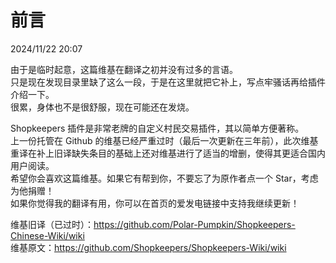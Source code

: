 # 前言

2024/11/22 20:07

由于是临时起意，这篇维基在翻译之初并没有过多的言语。  
只是现在发现目录里缺了这么一段，于是在这里就把它补上，写点牢骚话再给插件介绍一下。  
很累，身体也不是很舒服，现在可能还在发烧。

Shopkeepers 插件是非常老牌的自定义村民交易插件，其以简单方便著称。  
上一份托管在 Github 的维基已经严重过时（最后一次更新在三年前），此次维基重译在补上旧译缺失条目的基础上还对维基进行了适当的增删，使得其更适合国内用户阅读。  
希望你会喜欢这篇维基。如果它有帮到你，不要忘了为原作者点一个 Star，考虑为他捐赠！  
如果你觉得我的翻译有用，你可以在首页的爱发电链接中支持我继续更新！

维基旧译（已过时）：https://github.com/Polar-Pumpkin/Shopkeepers-Chinese-Wiki/wiki  
维基原文：https://github.com/Shopkeepers/Shopkeepers-Wiki/wiki